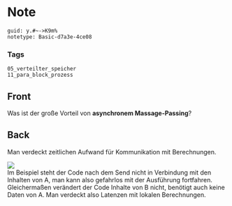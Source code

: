 # Note
```
guid: y.#~->K9m%
notetype: Basic-d7a3e-4ce08
```

### Tags
```
05_verteilter_speicher
11_para_block_prozess
```

## Front
Was ist der große Vorteil von <b>asynchronem Massage-Passing</b>?

## Back
Man verdeckt zeitlichen Aufwand für Kommunikation mit Berechnungen.
<div><img src="paste-d7118a78b8d442507491b736bfbe266090ff24b5.jpg"></div>
<div>
  Im Beispiel steht der Code nach dem Send nicht in Verbindung mit
  den Inhalten von A, man kann also gefahrlos mit der Ausführung
  fortfahren.
</div>
<div>
  Gleichermaßen verändert der Code Inhalte von B nicht, benötigt
  auch keine Daten von A. Man verdeckt also Latenzen mit lokalen
  Berechnungen.
</div>
